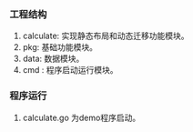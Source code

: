 ### 工程结构
1. calculate: 实现静态布局和动态迁移功能模块。
2. pkg: 基础功能模块。
3. data: 数据模块。
4. cmd : 程序启动运行模块。

### 程序运行
1. calculate.go 为demo程序启动。
